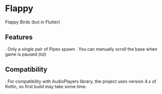 # Flappy

Flappy Birds (but in Flutter)

## Features

. Only a single pair of Pipes spawn
. You can manually scroll the base when game is paused (lol)

## Compatibility

. For compatibility with AudioPlayers library, the project uses version 4.x of Kotlin, so first build may take some time.
